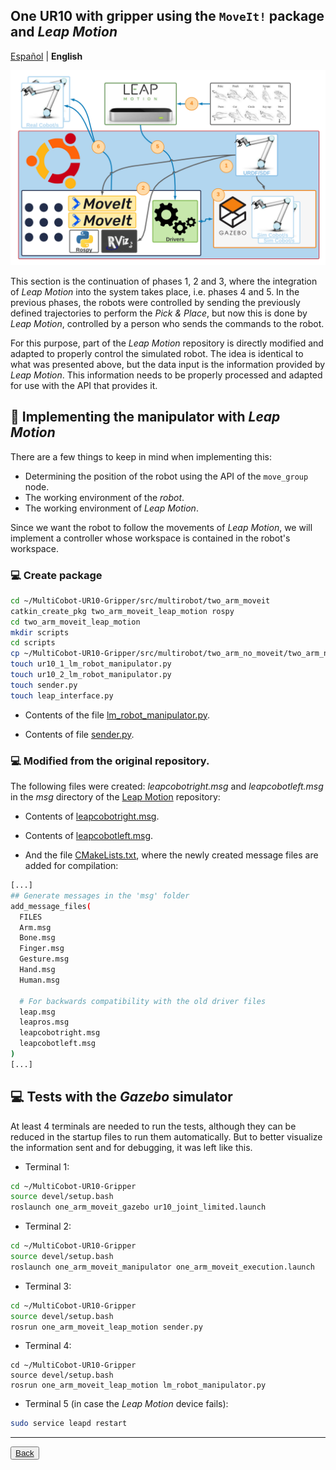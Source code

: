 ## One UR10 with gripper using the `MoveIt!` package and *Leap Motion*

[Español](https://github.com/Serru/MultiCobot-UR10-Gripper/blob/main/doc/moveit/ESP/one_arm_moveit_lm.md) | **English**

![image](/doc/imgs_md/Diseno-moveit-general-dos-cobots-leap-motion.png "Loaded the URDF model of the UR10 robot") 

This section is the continuation of phases 1, 2 and 3, where the integration of *Leap Motion* into the system takes place, i.e. phases 4 and 5. In the previous phases, the robots were controlled by sending the previously defined trajectories to perform the *Pick & Place*, but now this is done by *Leap Motion*, controlled by a person who sends the commands to the robot. 

For this purpose, part of the *Leap Motion* repository is directly modified and adapted to properly control the simulated robot. The idea is identical to what was presented above, but the data input is the information provided by *Leap Motion*. This information needs to be properly processed and adapted for use with the API that provides it. 

## :book: Implementing the manipulator with *Leap Motion*

There are a few things to keep in mind when implementing this:

- Determining the position of the robot using the API of the `move_group` node.
- The working environment of the *robot*.
- The working environment of *Leap Motion*. 

Since we want the robot to follow the movements of *Leap Motion*, we will implement a controller whose workspace is contained in the robot's workspace. 

### :computer: Create package 

```bash 
cd ~/MultiCobot-UR10-Gripper/src/multirobot/two_arm_moveit
catkin_create_pkg two_arm_moveit_leap_motion rospy
cd two_arm_moveit_leap_motion
mkdir scripts
cd scripts
cp ~/MultiCobot-UR10-Gripper/src/multirobot/two_arm_no_moveit/two_arm_no_moveit_leap_motion/scripts/leap_interface.py .
touch ur10_1_lm_robot_manipulator.py
touch ur10_2_lm_robot_manipulator.py
touch sender.py
touch leap_interface.py
``` 

- Contents of the file [lm_robot_manipulator.py](https://github.com/Serru/MultiCobot-UR10-Gripper/blob/main/src/multirobot/one_arm_moveit/one_arm_moveit_leap_motion/scripts/lm_robot_manipulator.py).

- Contents of file [sender.py](https://github.com/Serru/MultiCobot-UR10-Gripper/blob/main/src/multirobot/two_arm_moveit/two_arm_moveit_leap_motion/scripts/sender.py). 

### :computer: Modified from the original repository. 

The following files were created: *leapcobotright.msg* and *leapcobotleft.msg* in the *msg* directory of the [Leap Motion](https://github.com/Serru/MultiCobot-UR10-Gripper/tree/main/src/leap_motion) repository: 

- Contents of [leapcobotright.msg](https://github.com/Serru/MultiCobot-UR10-Gripper/blob/main/src/leap_motion/msg/leapcobotright.msg). 

- Contents of [leapcobotleft.msg](https://github.com/Serru/MultiCobot-UR10-Gripper/blob/main/src/leap_motion/msg/leapcobotleft.msg). 

- And the file [CMakeLists.txt](https://github.com/Serru/MultiCobot-UR10-Gripper/blob/main/src/leap_motion/CMakeLists.txt), where the newly created message files are added for compilation:

```bash
[...]
## Generate messages in the 'msg' folder
add_message_files(
  FILES
  Arm.msg
  Bone.msg
  Finger.msg
  Gesture.msg
  Hand.msg
  Human.msg

  # For backwards compatibility with the old driver files
  leap.msg
  leapros.msg
  leapcobotright.msg
  leapcobotleft.msg
)
[...]
```

## :computer: Tests with the *Gazebo* simulator
At least 4 terminals are needed to run the tests, although they can be reduced in the startup files to run them automatically. But to better visualize the information sent and for debugging, it was left like this. 

- Terminal 1:
```bash
cd ~/MultiCobot-UR10-Gripper
source devel/setup.bash
roslaunch one_arm_moveit_gazebo ur10_joint_limited.launch
``` 

- Terminal 2:
```bash
cd ~/MultiCobot-UR10-Gripper
source devel/setup.bash
roslaunch one_arm_moveit_manipulator one_arm_moveit_execution.launch
``` 

- Terminal 3:
```bash
cd ~/MultiCobot-UR10-Gripper
source devel/setup.bash
rosrun one_arm_moveit_leap_motion sender.py
``` 

- Terminal 4:
```
cd ~/MultiCobot-UR10-Gripper
source devel/setup.bash
rosrun one_arm_moveit_leap_motion lm_robot_manipulator.py 
``` 

- Terminal 5 (in case the *Leap Motion* device fails):
```bash
sudo service leapd restart
```

---

<div>
 <p align="left">
   <button name="button"><a rel="license" href="https://github.com/Serru/MultiCobot-UR10-Gripper/blob/main/doc/design-lm.md"> Back </a></button>
 </p>
</div>